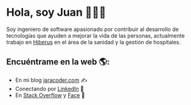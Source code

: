 <div>

  <h1>Hola, soy Juan 👋👨‍💻</h1>
  
  <p>
  Soy ingeniero de software apasionado por contribuir al desarrollo de tecnologías que ayuden a mejorar la vida de las personas, actualmente trabajo en <a href="//www.hiberus.com">Hiberus</a> en el área de la sanidad y la gestión de hospitales. 
  </p>
  
</div>

## Encuéntrame en la web 🌎:
- En mi blog <a href="//jaracoder.com">jaracoder.com</a>   ✍
- Conectando por <a href="//www.linkedin.com/in/jaracoder/">LinkedIn</a>   💼
- En <a href="//es.stackoverflow.com/users/34048/jaracoder">Stack Overflow</a> y <a href="//facebook.com/jaracoder">Face</a> 🏓
